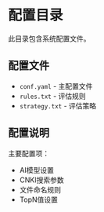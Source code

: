 # 配置目录

此目录包含系统配置文件。

## 配置文件

- `conf.yaml` - 主配置文件
- `rules.txt` - 评估规则
- `strategy.txt` - 评估策略

## 配置说明

主要配置项：
- AI模型设置
- CNKI搜索参数
- 文件命名规则
- TopN值设置
